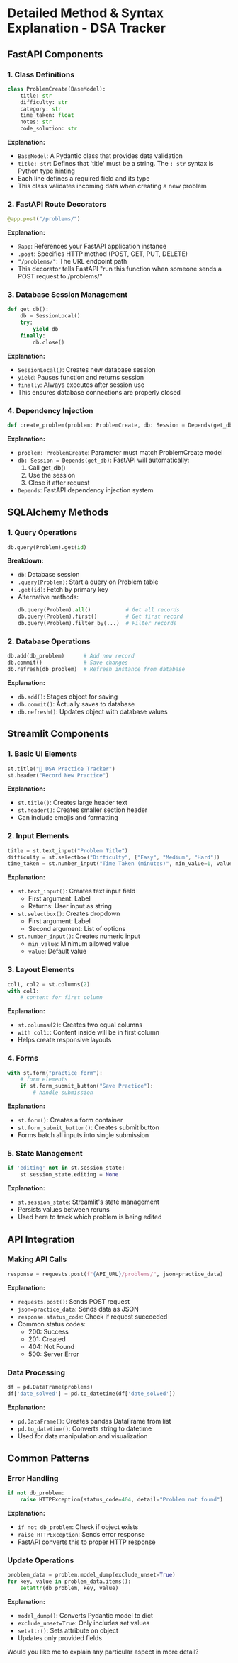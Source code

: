 # Detailed Method & Syntax Explanation - DSA Tracker

## FastAPI Components

### 1. Class Definitions
```python
class ProblemCreate(BaseModel):
    title: str
    difficulty: str
    category: str
    time_taken: float
    notes: str
    code_solution: str
```
**Explanation:**
- `BaseModel`: A Pydantic class that provides data validation
- `title: str`: Defines that 'title' must be a string. The `: str` syntax is Python type hinting
- Each line defines a required field and its type
- This class validates incoming data when creating a new problem

### 2. FastAPI Route Decorators
```python
@app.post("/problems/")
```
**Explanation:**
- `@app`: References your FastAPI application instance
- `.post`: Specifies HTTP method (POST, GET, PUT, DELETE)
- `"/problems/"`: The URL endpoint path
- This decorator tells FastAPI "run this function when someone sends a POST request to /problems/"

### 3. Database Session Management
```python
def get_db():
    db = SessionLocal()
    try:
        yield db
    finally:
        db.close()
```
**Explanation:**
- `SessionLocal()`: Creates new database session
- `yield`: Pauses function and returns session
- `finally`: Always executes after session use
- This ensures database connections are properly closed

### 4. Dependency Injection
```python
def create_problem(problem: ProblemCreate, db: Session = Depends(get_db)):
```
**Explanation:**
- `problem: ProblemCreate`: Parameter must match ProblemCreate model
- `db: Session = Depends(get_db)`: FastAPI will automatically:
  1. Call get_db()
  2. Use the session
  3. Close it after request
- `Depends`: FastAPI dependency injection system

## SQLAlchemy Methods

### 1. Query Operations
```python
db.query(Problem).get(id)
```
**Breakdown:**
- `db`: Database session
- `.query(Problem)`: Start a query on Problem table
- `.get(id)`: Fetch by primary key
- Alternative methods:
  ```python
  db.query(Problem).all()           # Get all records
  db.query(Problem).first()         # Get first record
  db.query(Problem).filter_by(...)  # Filter records
  ```

### 2. Database Operations
```python
db.add(db_problem)      # Add new record
db.commit()             # Save changes
db.refresh(db_problem)  # Refresh instance from database
```
**Explanation:**
- `db.add()`: Stages object for saving
- `db.commit()`: Actually saves to database
- `db.refresh()`: Updates object with database values

## Streamlit Components

### 1. Basic UI Elements
```python
st.title("🎯 DSA Practice Tracker")
st.header("Record New Practice")
```
**Explanation:**
- `st.title()`: Creates large header text
- `st.header()`: Creates smaller section header
- Can include emojis and formatting

### 2. Input Elements
```python
title = st.text_input("Problem Title")
difficulty = st.selectbox("Difficulty", ["Easy", "Medium", "Hard"])
time_taken = st.number_input("Time Taken (minutes)", min_value=1, value=30)
```
**Explanation:**
- `st.text_input()`: Creates text input field
  - First argument: Label
  - Returns: User input as string
- `st.selectbox()`: Creates dropdown
  - First argument: Label
  - Second argument: List of options
- `st.number_input()`: Creates numeric input
  - `min_value`: Minimum allowed value
  - `value`: Default value

### 3. Layout Elements
```python
col1, col2 = st.columns(2)
with col1:
    # content for first column
```
**Explanation:**
- `st.columns(2)`: Creates two equal columns
- `with col1:`: Content inside will be in first column
- Helps create responsive layouts

### 4. Forms
```python
with st.form("practice_form"):
    # form elements
    if st.form_submit_button("Save Practice"):
        # handle submission
```
**Explanation:**
- `st.form()`: Creates a form container
- `st.form_submit_button()`: Creates submit button
- Forms batch all inputs into single submission

### 5. State Management
```python
if 'editing' not in st.session_state:
    st.session_state.editing = None
```
**Explanation:**
- `st.session_state`: Streamlit's state management
- Persists values between reruns
- Used here to track which problem is being edited

## API Integration

### Making API Calls
```python
response = requests.post(f"{API_URL}/problems/", json=practice_data)
```
**Explanation:**
- `requests.post()`: Sends POST request
- `json=practice_data`: Sends data as JSON
- `response.status_code`: Check if request succeeded
- Common status codes:
  - 200: Success
  - 201: Created
  - 404: Not Found
  - 500: Server Error

### Data Processing
```python
df = pd.DataFrame(problems)
df['date_solved'] = pd.to_datetime(df['date_solved'])
```
**Explanation:**
- `pd.DataFrame()`: Creates pandas DataFrame from list
- `pd.to_datetime()`: Converts string to datetime
- Used for data manipulation and visualization

## Common Patterns

### Error Handling
```python
if not db_problem:
    raise HTTPException(status_code=404, detail="Problem not found")
```
**Explanation:**
- `if not db_problem`: Check if object exists
- `raise HTTPException`: Sends error response
- FastAPI converts this to proper HTTP response

### Update Operations
```python
problem_data = problem.model_dump(exclude_unset=True)
for key, value in problem_data.items():
    setattr(db_problem, key, value)
```
**Explanation:**
- `model_dump()`: Converts Pydantic model to dict
- `exclude_unset=True`: Only includes set values
- `setattr()`: Sets attribute on object
- Updates only provided fields

Would you like me to explain any particular aspect in more detail?
